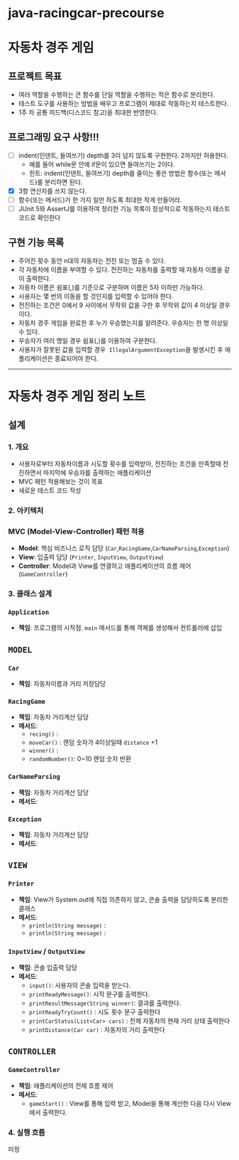 # java-racingcar-precourse
# **자동차 경주 게임**

## **프로젝트 목표**

- 여러 역할을 수행하는 큰 함수를 단일 역할을 수행하는 작은 함수로 분리한다.
- 테스트 도구를 사용하는 방법을 배우고 프로그램이 제대로 작동하는지 테스트한다.
- 1주 차 공통 피드백(디스코드 참고)을 최대한 반영한다.

## **프로그래밍 요구 사항!!!**
-[ ] indent(인덴트, 들여쓰기) depth를 3이 넘지 않도록 구현한다. 2까지만 허용한다.
    - 예를 들어 while문 안에 if문이 있으면 들여쓰기는 2이다.
    - 힌트: indent(인덴트, 들여쓰기) depth를 줄이는 좋은 방법은 함수(또는 메서드)를 분리하면 된다.
-[x] 3항 연산자를 쓰지 않는다.
-[ ] 함수(또는 메서드)가 한 가지 일만 하도록 최대한 작게 만들어라.
-[ ] JUnit 5와 AssertJ를 이용하여 정리한 기능 목록이 정상적으로 작동하는지 테스트 코드로 확인한다

## **구현 기능 목록**

- 주어진 횟수 동안 n대의 자동차는 전진 또는 멈출 수 있다.
- 각 자동차에 이름을 부여할 수 있다. 전진하는 자동차를 출력할 때 자동차 이름을 같이 출력한다.
- 자동차 이름은 쉼표(,)를 기준으로 구분하며 이름은 5자 이하만 가능하다.
- 사용자는 몇 번의 이동을 할 것인지를 입력할 수 있어야 한다.
- 전진하는 조건은 0에서 9 사이에서 무작위 값을 구한 후 무작위 값이 4 이상일 경우이다.
- 자동차 경주 게임을 완료한 후 누가 우승했는지를 알려준다. 우승자는 한 명 이상일 수 있다.
- 우승자가 여러 명일 경우 쉼표(,)를 이용하여 구분한다.
- 사용자가 잘못된 값을 입력할 경우  `IllegalArgumentException`을 발생시킨 후 애플리케이션은 종료되어야 한다.


---

# **자동차 경주 게임 정리 노트**

## **설계**

### **1. 개요**

- 사용자로부터 자동차이름과 시도할 횟수를 입력받아, 전진하는 조건을 만족할때 전진하면서 마지막에 우승자를 출력하는 애플리케이션
-  MVC 패턴 적용해보는 것이 목표
-  새로운 테스트 코드 작성

### **2. 아키텍처**

### **MVC (Model-View-Controller) 패턴 적용**

- **Model**: 핵심 비즈니스 로직 담당 (`Car`,`RacingGame`,`CarNameParsing`,`Exception`)
- **View**: 입출력 담당 (`Printer`, `InputView`, `OutputView`)
- **Controller**: Model과 View를 연결하고 애플리케이션의 흐름 제어 (`GameController`)

### **3. 클래스 설계**

### **`Application`**

- **책임**: 프로그램의 시작점. `main` 메서드를 통해 객체를 생성해서 컨트롤러에 삽입

## **`MODEL`**
### **`Car`**

- **책임**: 자동차이름과 거리 저장담당

### **`RacingGame`**

- **책임**: 자동차 거리계산 담당
- **메서드**:
    - `recing()` :
    - `moveCar()` : 랜덤 숫자가 4이상일때 `distance` +1
    - `winner()` : 
    - `randomNumber()`: 0~10 랜덤 숫자 반환

### **`CarNameParsing`**
- **책임**: 자동차 거리계산 담당
- **메서드**:


### **`Exception`**
- **책임**: 자동차 거리계산 담당
- **메서드**:


## **`VIEW`**

### **`Printer`**
- **책임**: View가 System.out에 직접 의존하지 않고, 콘솔 출력을 담당하도록 분리한 클래스
- **메서드**:
    - `println(String message)` : 
    - `println(String message)` : 


### **`InputView` / `OutputView`**

- **책임**: 콘솔 입출력 담당
- **메서드**:
    - `input()`: 사용자의 콘솔 입력을 받는다.
    - `printReadyMessage()`: 시작 문구를 출력한다.
    - `printResultMessage(String winner)`: 결과를 출력한다.
    - `printReadyTryCount()` : 시도 횟수 문구 출력한다
    - `printCarStatus(List<Car> cars)` : 전체 자동차의 현재 거리 상태 출력한다
    - `printDistance(Car car)` : 자동차의 거리 출력한다

## **`CONTROLLER`**
### **`GameController`**

- **책임**: 애플리케이션의 전체 흐름 제어
- **메서드**:
    - `gameStart()` : View를 통해 입력 받고, Model을 통해 계산한 다음 다시 View에서 출력한다.



    
### **4. 실행 흐름**

미정